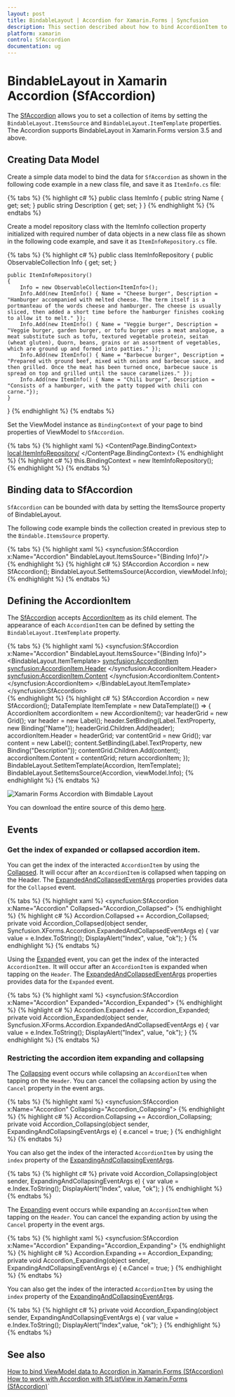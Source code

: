 ```yaml
---
layout: post
title: BindableLayout | Accordion for Xamarin.Forms | Syncfusion
description: This section described about how to bind AccordionItem to Xamarin.Forms Accordion (SfAccordion) using BindableLayout.
platform: xamarin
control: SfAccordion
documentation: ug
---
```


# BindableLayout in Xamarin Accordion (SfAccordion)

The [SfAccordion](https://help.syncfusion.com/cr/xamarin/Syncfusion.XForms.Accordion.SfAccordion.html) allows you to set a collection of items by setting the `BindableLayout.ItemsSource` and `BindableLayout.ItemTemplate` properties. The Accordion supports BindableLayout in Xamarin.Forms version 3.5 and above.

## Creating Data Model

Create a simple data model to bind the data for `SfAccordion` as shown in the following code example in a new class file, and save it as `ItemInfo.cs` file:

{% tabs %}
{% highlight c# %}
public class ItemInfo
{
    public string Name { get; set; }
    public string Description { get; set; }
}
{% endhighlight %}
{% endtabs %}

Create a model repository class with the ItemInfo collection property initialized with required number of data objects in a new class file as shown in the following code example, and save it as `ItemInfoRepository.cs` file.

{% tabs %}
{% highlight c# %}
public class ItemInfoRepository
{
    public ObservableCollection<ItemInfo> Info { get; set; }

    public ItemInfoRepository()
    {
        Info = new ObservableCollection<ItemInfo>();
        Info.Add(new ItemInfo() { Name = "Cheese burger", Description = "Hamburger accompanied with melted cheese. The term itself is a portmanteau of the words cheese and hamburger. The cheese is usually sliced, then added a short time before the hamburger finishes cooking to allow it to melt." });
        Info.Add(new ItemInfo() { Name = "Veggie burger", Description = "Veggie burger, garden burger, or tofu burger uses a meat analogue, a meat substitute such as tofu, textured vegetable protein, seitan (wheat gluten), Quorn, beans, grains or an assortment of vegetables, which are ground up and formed into patties." });
        Info.Add(new ItemInfo() { Name = "Barbecue burger", Description = "Prepared with ground beef, mixed with onions and barbecue sauce, and then grilled. Once the meat has been turned once, barbecue sauce is spread on top and grilled until the sauce caramelizes." });
        Info.Add(new ItemInfo() { Name = "Chili burger", Description = "Consists of a hamburger, with the patty topped with chili con carne."});
    }
}
{% endhighlight %}
{% endtabs %}

Set the ViewModel instance as `BindingContext` of your page to bind properties of ViewModel to `SfAccordion`.

{% tabs %} 
{% highlight xaml %}
<ContentPage.BindingContext>
    <local:ItemInfoRepository/>
</ContentPage.BindingContext>
{% endhighlight %}
{% highlight c# %}
this.BindingContext = new ItemInfoRepository();      
{% endhighlight %}
{% endtabs %}

## Binding data to SfAccordion

`SfAccordion` can be bounded with data by setting the ItemsSource property of BindableLayout.

The following code example binds the collection created in previous step to the `Bindable.ItemsSource` property.

{% tabs %}
{% highlight xaml %}
<ContentPage xmlns="http://xamarin.com/schemas/2014/forms"
             xmlns:x="http://schemas.microsoft.com/winfx/2009/xaml"
             xmlns:syncfusion="clr-namespace:Syncfusion.XForms.Accordion;assembly=Syncfusion.Expander.XForms"
             xmlns:local="clr-namespace:AccordionBindableLayout"
             x:Class="AccordionBindableLayout.MainPage">
    <syncfusion:SfAccordion x:Name="Accordion" BindableLayout.ItemsSource="{Binding Info}"/>
</ContentPage>      
{% endhighlight %}
{% highlight c# %}
SfAccordion Accordion = new SfAccordion();
BindableLayout.SetItemsSource(Accordion, viewModel.Info);
{% endhighlight %}
{% endtabs %}

## Defining the AccordionItem

The [SfAccordion](https://help.syncfusion.com/cr/xamarin/Syncfusion.XForms.Accordion.SfAccordion.html) accepts [AccordionItem](https://help.syncfusion.com/cr/xamarin/Syncfusion.XForms.Accordion.AccordionItem.html) as its child element. The appearance of each `AccordionItem` can be defined by setting the `BindableLayout.ItemTemplate` property.

{% tabs %}
{% highlight xaml %}
<syncfusion:SfAccordion x:Name="Accordion" BindableLayout.ItemsSource="{Binding Info}">
    <BindableLayout.ItemTemplate>
        <DataTemplate>
            <syncfusion:AccordionItem>
                <syncfusion:AccordionItem.Header>
                    <Grid>
                        <Label Text="{Binding Name}"/>
                    </Grid>
                </syncfusion:AccordionItem.Header>
                <syncfusion:AccordionItem.Content>
                    <Grid>
                        <Label Text="{Binding Description}"/>
                    </Grid>
                </syncfusion:AccordionItem.Content>
            </syncfusion:AccordionItem>
        </DataTemplate>
    </BindableLayout.ItemTemplate>
</syncfusion:SfAccordion>     
{% endhighlight %}
{% highlight c# %}
SfAccordion Accordion = new SfAccordion();
DataTemplate ItemTemplate = new DataTemplate(() =>
{
    AccordionItem accordionItem = new AccordionItem();
    var headerGrid = new Grid();
    var header = new Label();
    header.SetBinding(Label.TextProperty, new Binding("Name"));
    headerGrid.Children.Add(header);
    accordionItem.Header = headerGrid;
    var contentGrid = new Grid();
    var content = new Label();
    content.SetBinding(Label.TextProperty, new Binding("Description"));
    contentGrid.Children.Add(content);
    accordionItem.Content = contentGrid;
    return accordionItem;
});
BindableLayout.SetItemTemplate(Accordion, ItemTemplate);
BindableLayout.SetItemsSource(Accordion, viewModel.Info);
{% endhighlight %}
{% endtabs %}

![Xamarin Forms Accordion with Bimdable Layout](accordion_images/xamarin-forms-accordion.png)

You can download the entire source of this demo [here](https://github.com/SyncfusionExamples/Xamarin-Populate-Accordion-Items-using-Bindable-Layout).

## Events

### Get the index of expanded or collapsed accordion item.

You can get the index of the interacted `AccordionItem` by using the [Collapsed](https://help.syncfusion.com/cr/xamarin/Syncfusion.XForms.Accordion.SfAccordion.html#Syncfusion_XForms_Accordion_SfAccordion_Collapsed). It will occur after an `AccordionItem` is collapsed when tapping on the Header. The [ExpandedAndCollapsedEventArgs](https://help.syncfusion.com/cr/xamarin/Syncfusion.XForms.Accordion.ExpandedAndCollapsedEventArgs.html) properties provides data for the `Collapsed` event.  

{% tabs %}
{% highlight xaml %}
<syncfusion:SfAccordion x:Name="Accordion" Collapsed="Accordion_Collapsed">
{% endhighlight %}
{% highlight c# %}
Accordion.Collapsed += Accordion_Collapsed;
private void Accordion_Collapsed(object sender, Syncfusion.XForms.Accordion.ExpandedAndCollapsedEventArgs e)
{
    var value = e.Index.ToString();
    DisplayAlert("Index", value, "ok");
}
{% endhighlight %}
{% endtabs %}		

Using the [Expanded](https://help.syncfusion.com/cr/xamarin/Syncfusion.XForms.Accordion.SfAccordion.html#Syncfusion_XForms_Accordion_SfAccordion_Expanded) event, you can get the index of the interacted `AccordionItem.` It will occur after an `AccordionItem` is expanded when tapping on the `Header`. The [ExpandedAndCollapsedEventArgs](https://help.syncfusion.com/cr/xamarin/Syncfusion.XForms.Accordion.ExpandedAndCollapsedEventArgs.html) properties provides data for the `Expanded` event.  

{% tabs %}
{% highlight xaml %}
<syncfusion:SfAccordion x:Name="Accordion" Expanded="Accordion_Expanded">
{% endhighlight %}
{% highlight c# %}
Accordion.Expanded += Accordion_Expanded;
private void Accordion_Expanded(object sender, Syncfusion.XForms.Accordion.ExpandedAndCollapsedEventArgs e)
{
    var value = e.Index.ToString();
    DisplayAlert("Index", value, "ok");
}
{% endhighlight %}
{% endtabs %}

### Restricting the accordion item expanding and collapsing 

The [Collapsing](https://help.syncfusion.com/cr/xamarin/Syncfusion.XForms.Accordion.SfAccordion.html#Syncfusion_XForms_Accordion_SfAccordion_Collapsing) event occurs while collapsing an `AccordionItem` when tapping on the `Header`. You can cancel the collapsing action by using the `Cancel` property in the event args. 

{% tabs %}
{% highlight xaml %}
<syncfusion:SfAccordion x:Name="Accordion" Collapsing="Accordion_Collapsing">
{% endhighlight %}
{% highlight c# %}
Accordion.Collapsing += Accordion_Collapsing;
private void Accordion_Collapsing(object sender, ExpandingAndCollapsingEventArgs e)
{
   e.cancel = true;
}
{% endhighlight %}
{% endtabs %}

You can also get the index of the interacted `AccordionItem` by using the `index` property of the [ExpandingAndCollapsingEventArgs](https://help.syncfusion.com/cr/xamarin/Syncfusion.XForms.Accordion.ExpandingAndCollapsingEventArgs.html).

{% tabs %}
{% highlight c# %}
private void Accordion_Collapsing(object sender, ExpandingAndCollapsingEventArgs e)
{
    var value = e.Index.ToString();
    DisplayAlert("Index", value, "ok");
}
{% endhighlight %}
{% endtabs %}

The [Expanding](https://help.syncfusion.com/cr/xamarin/Syncfusion.XForms.Accordion.SfAccordion.html#Syncfusion_XForms_Accordion_SfAccordion_Expanding) event occurs while expanding an `AccordionItem` when tapping on the `Header`. You can cancel the expanding action by using the `Cancel` property in the event args. 

{% tabs %}
{% highlight xaml %}
<syncfusion:SfAccordion x:Name="Accordion" Expanding="Accordion_Expanding">
{% endhighlight %}
{% highlight c# %}
Accordion.Expanding += Accordion_Expanding;
private void Accordion_Expanding(object sender, ExpandingAndCollapsingEventArgs e)
{
    e.Cancel = true;
}
{% endhighlight %}
{% endtabs %}

You can also get the index of the interacted `AccordionItem` by using the `index` property of the [ExpandingAndCollapsingEventArgs](https://help.syncfusion.com/cr/xamarin/Syncfusion.XForms.Accordion.ExpandingAndCollapsingEventArgs.html).

{% tabs %}
{% highlight c# %}
private void Accordion_Expanding(object sender, ExpandingAndCollapsingEventArgs e)
{
    var value = e.Index.ToString();
    DisplayAlert("Index",value, "ok");
}
{% endhighlight %}
{% endtabs %}

## See also

[How to bind ViewModel data to Accordion in Xamarin.Forms (SfAccordion)](https://support.syncfusion.com/kb/article/10004/how-to-bind-viewmodel-data-to-accordion-in-xamarin-forms-sfaccordion)                                                                                                                                                                                                                              
[How to work with Accordion with SfListView in Xamarin.Forms (SfAccordion)](https://support.syncfusion.com/kb/article/9966/how-to-work-with-accordion-with-sflistview-in-xamarin-forms-sfaccordion)`                                                                                                                                                             
